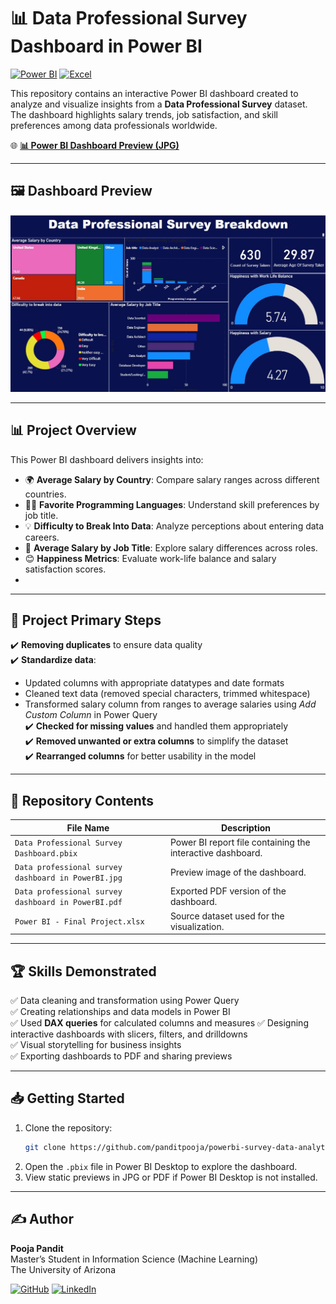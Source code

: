 
# 📊 Data Professional Survey Dashboard in Power BI

[![Power BI](https://img.shields.io/badge/Power%20BI-Interactive%20Dashboard-yellow?logo=powerbi&logoColor=white)](https://powerbi.microsoft.com/)
[![Excel](https://img.shields.io/badge/Data-CSV-brightgreen?logo=read-the-docs)]()

This repository contains an interactive Power BI dashboard created to analyze and visualize insights from a **Data Professional Survey** dataset. The dashboard highlights salary trends, job satisfaction, and skill preferences among data professionals worldwide.  

🌐 **[📊 Power BI Dashboard Preview (JPG)](https://github.com/panditpooja/powerbi-survey-data-analytics/blob/main/Data%20professional%20survey%20dashboard%20in%20PowerBI.jpg)**  

---

## 🖼 Dashboard Preview

![Data Professional Survey Dashboard](Data%20professional%20survey%20dashboard%20in%20PowerBI.jpg)

---

## 📊 Project Overview

This Power BI dashboard delivers insights into:  

- 🌍 **Average Salary by Country**: Compare salary ranges across different countries.  
- 👩‍💻 **Favorite Programming Languages**: Understand skill preferences by job title.  
- 💡 **Difficulty to Break Into Data**: Analyze perceptions about entering data careers.  
- 💼 **Average Salary by Job Title**: Explore salary differences across roles.  
- 😊 **Happiness Metrics**: Evaluate work-life balance and salary satisfaction scores.
- 
---

## 🚦 Project Primary Steps

✔️ **Removing duplicates** to ensure data quality  
✔️ **Standardize data**:  
   - Updated columns with appropriate datatypes and date formats  
   - Cleaned text data (removed special characters, trimmed whitespace)  
   - Transformed salary column from ranges to average salaries using *Add Custom Column* in Power Query  
✔️ **Checked for missing values** and handled them appropriately  
✔️ **Removed unwanted or extra columns** to simplify the dataset  
✔️ **Rearranged columns** for better usability in the model  

---

## 📂 Repository Contents

| File Name                                             | Description                                           |
|--------------------------------------------------------|-------------------------------------------------------|
| `Data Professional Survey Dashboard.pbix`             | Power BI report file containing the interactive dashboard. |
| `Data professional survey dashboard in PowerBI.jpg`   | Preview image of the dashboard.                      |
| `Data professional survey dashboard in PowerBI.pdf`   | Exported PDF version of the dashboard.                |
| `Power BI - Final Project.xlsx`                       | Source dataset used for the visualization.            |

---

## 🏆 Skills Demonstrated
✅ Data cleaning and transformation using Power Query  
✅ Creating relationships and data models in Power BI  
✅ Used **DAX queries** for calculated columns and measures 
✅ Designing interactive dashboards with slicers, filters, and drilldowns  
✅ Visual storytelling for business insights  
✅ Exporting dashboards to PDF and sharing previews  

---

## 📥 Getting Started
1. Clone the repository:
   ```bash
   git clone https://github.com/panditpooja/powerbi-survey-data-analytics.git
   ```
2. Open the `.pbix` file in Power BI Desktop to explore the dashboard.  
3. View static previews in JPG or PDF if Power BI Desktop is not installed.  

---

## ✍️ Author
**Pooja Pandit**  
Master’s Student in Information Science (Machine Learning)  
The University of Arizona  

[![GitHub](https://img.shields.io/badge/GitHub-panditpooja-black?logo=github)](https://github.com/panditpooja)
[![LinkedIn](https://img.shields.io/badge/LinkedIn-pooja--pandit-blue?logo=linkedin)](https://www.linkedin.com/in/pooja-pandit-177978135/)
